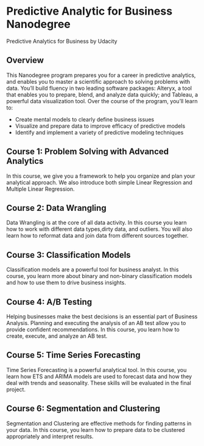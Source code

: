 # Predictive Analytic for Business Nanodegree
Predictive Analytics for Business by Udacity

## Overview
This Nanodegree program prepares you for a career in predictive analytics, and enables you to master a scientific approach to solving problems with data. You’ll build fluency in two leading
software packages: Alteryx, a tool that enables you to prepare, blend, and analyze data quickly; and Tableau, a powerful data visualization tool. Over the course of the program, you’ll learn to:

- Create mental models to clearly define business issues 
- Visualize and prepare data to improve efficacy of predictive models
- Identify and implement a variety of predictive modeling techniques

## Course 1: Problem Solving with Advanced Analytics
In this course, we give you a framework to help you organize and plan your analytical approach. We also introduce both simple Linear Regression and Multiple Linear Regression.

## Course 2: Data Wrangling
Data Wrangling is at the core of all data activity. In this course you learn how to work with different data types,dirty data, and outliers. You will also learn how to reformat data and join data from different sources
together.

## Course 3: Classification Models
Classification models are a powerful tool for business analyst. In this course, you learn more about binary and non-binary classification models and how to use them to drive business insights.

## Course 4: A/B Testing
Helping businesses make the best decisions is an essential part of Business Analysis. Planning and executing the analysis of an AB test allow you to provide confident recommendations. In this course, you learn how to create, execute, and analyze an AB test.

## Course 5: Time Series Forecasting
Time Series Forecasting is a powerful analytical tool. In this course, you learn how ETS and ARIMA models are used to forecast data and how they deal with trends and seasonality. These skills will be evaluated in the final project.

## Course 6: Segmentation and Clustering
Segmentation and Clustering are effective methods for finding patterns in your data. In this course, you learn how to prepare data to be clustered appropriately and interpret results.

